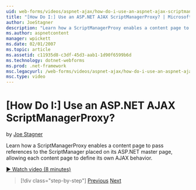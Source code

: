```yaml
---
uid: web-forms/videos/aspnet-ajax/how-do-i-use-an-aspnet-ajax-scriptmanagerproxy
title: "[How Do I:] Use an ASP.NET AJAX ScriptManagerProxy? | Microsoft Docs"
author: JoeStagner
description: "Learn how a ScriptManagerProxy enables a content page to pass references to the ScriptManager placed on its ASP.NET master page, allowing each content page t..."
ms.author: aspnetcontent
manager: wpickett
ms.date: 02/01/2007
ms.topic: article
ms.assetid: c11935d8-c3df-45d3-aab1-1d90f6599b6d
ms.technology: dotnet-webforms
ms.prod: .net-framework
msc.legacyurl: /web-forms/videos/aspnet-ajax/how-do-i-use-an-aspnet-ajax-scriptmanagerproxy
msc.type: video
---
```

[How Do I:] Use an ASP.NET AJAX ScriptManagerProxy?
====================
by [Joe Stagner](https://github.com/JoeStagner)

Learn how a ScriptManagerProxy enables a content page to pass references to the ScriptManager placed on its ASP.NET master page, allowing each content page to define its own AJAX behavior.

[&#9654; Watch video (8 minutes)](https://channel9.msdn.com/Blogs/ASP-NET-Site-Videos/how-do-i-use-an-aspnet-ajax-scriptmanagerproxy)

>[!div class="step-by-step"]
[Previous](how-do-i-use-the-aspnet-ajax-client-library-controls.md)
[Next](how-do-i-use-the-aspnet-ajax-roundedcorners-extender.md)